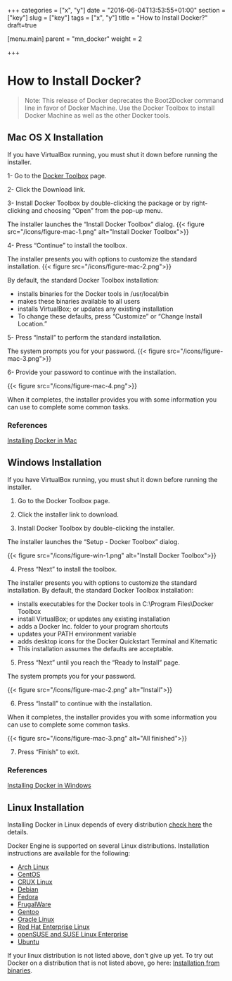+++
categories = ["x", "y"]
date = "2016-06-04T13:53:55+01:00"
section = ["key"]
slug = ["key"]
tags = ["x", "y"]
title = "How to Install Docker?"
draft=true

[menu.main]
	parent = "mn_docker"
	weight = 2

+++

# How to Install Docker?

>Note: This release of Docker deprecates the Boot2Docker command line in favor of Docker Machine. 
>Use the Docker Toolbox to install Docker Machine as well as the other Docker tools.

## Mac OS X Installation

If you have VirtualBox running, you must shut it down before running the installer.
  
1- Go to the [Docker Toolbox](https://www.docker.com/toolbox) page.
  
2- Click the Download link.
  
3- Install Docker Toolbox by double-clicking the package or by right-clicking and choosing “Open” from the pop-up menu.
  
<div>
 <p>
  The installer launches the “Install Docker Toolbox” dialog.
  {{< figure src="/icons/figure-mac-1.png" alt="Install Docker Toolbox">}}
</p>
</div>
  
4- Press “Continue” to install the toolbox.
  

<p>
The installer presents you with options to customize the standard installation.
 {{< figure src="/icons/figure-mac-2.png">}}
</p>
  
By default, the standard Docker Toolbox installation:
  
- installs binaries for the Docker tools in /usr/local/bin
- makes these binaries available to all users
- installs VirtualBox; or updates any existing installation
- To change these defaults, press “Customize” or “Change Install Location.”
  
5- Press “Install” to perform the standard installation.
  
<p>
The system prompts you for your password.
 {{< figure src="/icons/figure-mac-3.png">}}
</p>
  
6- Provide your password to continue with the installation.

<p>
 {{< figure src="/icons/figure-mac-4.png">}}
</p>
  
When it completes, the installer provides you with some information you can use to complete some common tasks.
  
### References

[Installing Docker in Mac](https://docs.docker.com/engine/installation/mac/)

## Windows Installation

If you have VirtualBox running, you must shut it down before running the installer.

1. Go to the Docker Toolbox page.

2. Click the installer link to download.

3. Install Docker Toolbox by double-clicking the installer.

The installer launches the “Setup - Docker Toolbox” dialog.

{{< figure src="/icons/figure-win-1.png" alt="Install Docker Toolbox">}}

4. Press “Next” to install the toolbox.

The installer presents you with options to customize the standard installation. By default, the standard Docker Toolbox installation:

- installs executables for the Docker tools in C:\Program Files\Docker Toolbox
- install VirtualBox; or updates any existing installation
- adds a Docker Inc. folder to your program shortcuts
- updates your PATH environment variable
- adds desktop icons for the Docker Quickstart Terminal and Kitematic
- This installation assumes the defaults are acceptable.

5. Press “Next” until you reach the “Ready to Install” page.

The system prompts you for your password.

{{< figure src="/icons/figure-mac-2.png" alt="Install">}}


6. Press “Install” to continue with the installation.

When it completes, the installer provides you with some information you can use to complete some common tasks.

{{< figure src="/icons/figure-mac-3.png" alt="All finished">}}

7. Press “Finish” to exit.
 
### References

[Installing Docker in Windows](https://docs.docker.com/engine/installation/windows/)

## Linux Installation

Installing Docker in Linux depends of every distribution [check here](https://docs.docker.com/engine/installation/linux/) the details.

Docker Engine is supported on several Linux distributions. Installation instructions are available for the following:

- [Arch Linux](https://docs.docker.com/engine/installation/linux/archlinux/) 
- [CentOS](https://docs.docker.com/engine/installation/linux/centos/)
- [CRUX Linux](https://docs.docker.com/engine/installation/linux/cruxlinux/)
- [Debian](https://docs.docker.com/engine/installation/linux/debian/)
- [Fedora](https://docs.docker.com/engine/installation/linux/fedora/)
- [FrugalWare](https://docs.docker.com/engine/installation/linux/frugalware/)
- [Gentoo](https://docs.docker.com/engine/installation/linux/gentoolinux/)
- [Oracle Linux](https://docs.docker.com/engine/installation/linux/oracle/)
- [Red Hat Enterprise Linux](https://docs.docker.com/engine/installation/linux/rhel/)
- [openSUSE and SUSE Linux Enterprise](https://docs.docker.com/engine/installation/linux/SUSE/)
- [Ubuntu](https://docs.docker.com/engine/installation/linux/ubuntulinux/)

If your linux distribution is not listed above, don’t give up yet. 
To try out Docker on a distribution that is not listed above, go here: [Installation from binaries](https://docs.docker.com/engine/installation/binaries/).
